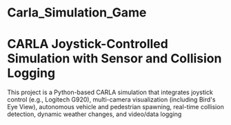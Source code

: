 # Carla_Simulation_Game

# CARLA Joystick-Controlled Simulation with Sensor and Collision Logging
This project is a Python-based CARLA simulation that integrates joystick control (e.g., Logitech G920), multi-camera visualization (including Bird's Eye View), autonomous vehicle and pedestrian spawning, real-time collision detection, dynamic weather changes, and video/data logging
